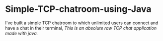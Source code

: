 # Simple-TCP-chatroom-using-Java
I've built a simple TCP chatroom to which unlimited users can connect and have a chat in their terminal, *This is an absolute raw TCP chat application made with java.*

